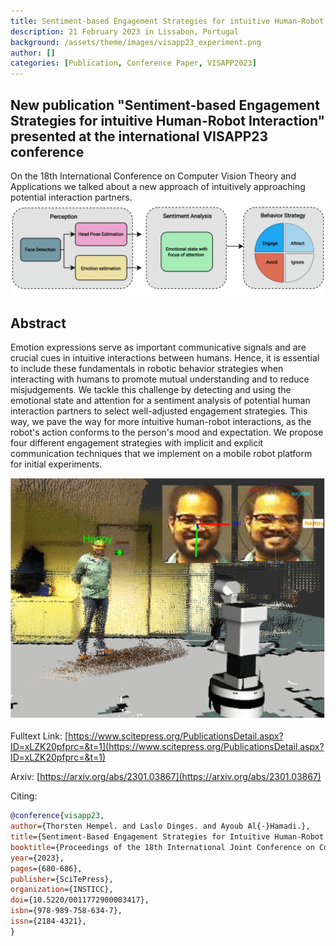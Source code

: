 ```yaml
---
title: Sentiment-based Engagement Strategies for intuitive Human-Robot Interaction
description: 21 February 2023 in Lissabon, Portugal
background: /assets/theme/images/visapp23_experiment.png
author: []
categories: [Publication, Conference Paper, VISAPP2023]
---
```


## New publication "Sentiment-based Engagement Strategies for intuitive Human-Robot Interaction" presented at the international VISAPP23 conference
On the 18th International Conference on Computer Vision Theory and Applications we talked about a new approach of intuitively approaching potential interaction partners.
![image](/assets/theme/images/visapp23_method.png)
## Abstract
Emotion expressions serve as important communicative signals and are crucial cues in intuitive interactions between humans. Hence, it is essential to include these fundamentals in robotic behavior strategies when interacting with humans to promote mutual understanding and to reduce misjudgements. We tackle this challenge by detecting and using the emotional state and attention for a sentiment analysis of potential human interaction partners to select well-adjusted engagement strategies. This way, we pave the way for more intuitive human-robot interactions, as the robot's action conforms to the person's mood and expectation. We propose four different engagement strategies with implicit and explicit communication techniques that we implement on a mobile robot platform for initial experiments.

![image](/assets/theme/images/visapp23_experiment.png)

Fulltext Link: [https://www.scitepress.org/PublicationsDetail.aspx?ID=xLZK20pfprc=&t=1](https://www.scitepress.org/PublicationsDetail.aspx?ID=xLZK20pfprc=&t=1)

Arxiv: [https://arxiv.org/abs/2301.03867](https://arxiv.org/abs/2301.03867)

Citing:
```bibtex
@conference{visapp23,
author={Thorsten Hempel. and Laslo Dinges. and Ayoub Al{-}Hamadi.},
title={Sentiment-Based Engagement Strategies for Intuitive Human-Robot Interaction},
booktitle={Proceedings of the 18th International Joint Conference on Computer Vision, Imaging and Computer Graphics Theory and Applications - Volume 4: VISAPP,},
year={2023},
pages={680-686},
publisher={SciTePress},
organization={INSTICC},
doi={10.5220/0011772900003417},
isbn={978-989-758-634-7},
issn={2184-4321},
}

```
